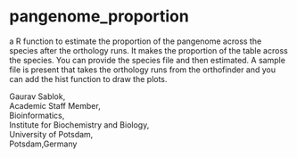 # pangenome_proportion
a R function to estimate the proportion of the pangenome across the species after the orthology runs. It makes the proportion of the table across the species. You can provide the species file and then estimated. A sample file is present that takes the orthology runs from the orthofinder and you can add the hist function to draw the plots. 

Gaurav Sablok,\
Academic Staff Member,\
Bioinformatics,\
Institute for Biochemistry and Biology,\
University of Potsdam,\
Potsdam,Germany
